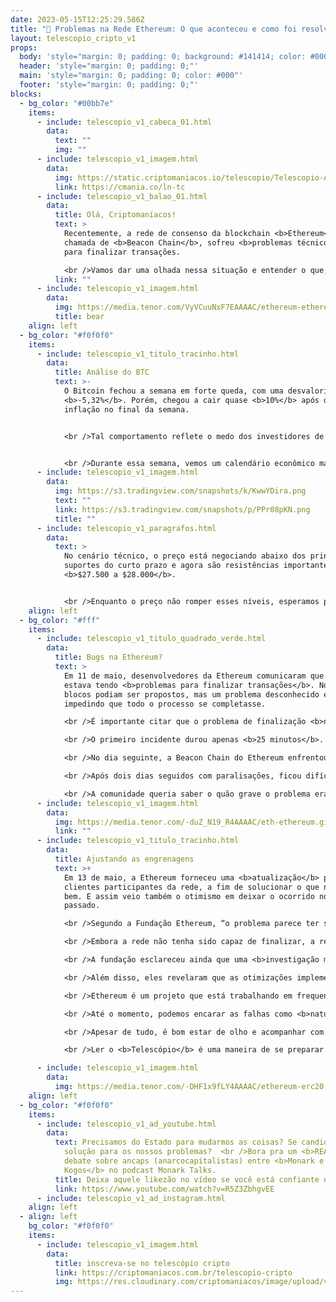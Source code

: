 ```yaml
---
date: 2023-05-15T12:25:29.586Z
title: "🧨 Problemas na Rede Ethereum: O que aconteceu e como foi resolvido ✅"
layout: telescopio_cripto_v1
props:
  body: 'style="margin: 0; padding: 0; background: #141414; color: #000"'
  header: 'style="margin: 0; padding: 0;"'
  main: 'style="margin: 0; padding: 0; color: #000"'
  footer: 'style="margin: 0; padding: 0;"'
blocks:
  - bg_color: "#00bb7e"
    items:
      - include: telescopio_v1_cabeca_01.html
        data:
          text: ""
          img: ""
      - include: telescopio_v1_imagem.html
        data:
          img: https://static.criptomaniacos.io/telescopio/Telescopio-Anuncio.png
          link: https://cmania.co/ln-tc
      - include: telescopio_v1_balao_01.html
        data:
          title: Olá, Criptomaníacos!
          text: >
            Recentemente, a rede de consenso da blockchain <b>Ethereum</b>,
            chamada de <b>Beacon Chain</b>, sofreu <b>problemas técnicos</b>
            para finalizar transações. 

            <br />Vamos dar uma olhada nessa situação e entender o que, de fato, está rolando?
          link: ""
      - include: telescopio_v1_imagem.html
        data:
          img: https://media.tenor.com/VyVCuuNxF7EAAAAC/ethereum-ethereum-crypto.gif
          title: bear
    align: left
  - bg_color: "#f0f0f0"
    items:
      - include: telescopio_v1_titulo_tracinho.html
        data:
          title: Análise do BTC
          text: >-
            O Bitcoin fechou a semana em forte queda, com uma desvalorização de
            <b>-5,32%</b>. Porém, chegou a cair quase <b>10%</b> após dados de
            inflação no final da semana. 


            <br />Tal comportamento reflete o medo dos investidores de uma <b>reaceleração econômica americana</b>, o que poderia deixar um cenário muito difícil para o tão esperado controle inflacionário.


            <br />Durante essa semana, vemos um calendário econômico mais tranquilo. O que pode afetar o preço das criptos são os dados referentes ao <b>crescimento econômico das principais economias</b>, em especial <b>EUA</b>, e discursos de membros do <b>Fed</b>.
      - include: telescopio_v1_imagem.html
        data:
          img: https://s3.tradingview.com/snapshots/k/KwwYDira.png
          text: ""
          link: https://s3.tradingview.com/snapshots/p/PPr08pKN.png
          title: ""
      - include: telescopio_v1_paragrafos.html
        data:
          text: >
            No cenário técnico, o preço está negociando abaixo dos principais
            suportes do curto prazo e agora são resistências importantes, de
            <b>$27.500 a $28.000</b>. 


            <br />Enquanto o preço não romper esses níveis, esperamos pela <b>continuação do processo de correção</b>, que pode levar o Bitcoin para os suportes da estrutura de alta de médio prazo, entre <b>$25.500 e $24.000</b>.
    align: left
  - bg_color: "#fff"
    items:
      - include: telescopio_v1_titulo_quadrado_verde.html
        data:
          title: Bugs na Ethereum?
          text: >
            Em 11 de maio, desenvolvedores da Ethereum comunicaram que a rede
            estava tendo <b>problemas para finalizar transações</b>. Novos
            blocos podiam ser propostos, mas um problema desconhecido estava
            impedindo que todo o processo se completasse.

            <br />É importante citar que o problema de finalização <b>não afeta o usuário final</b> (que faz uma transação), mas sim os clientes que participam do <b>consenso</b>. Assim, pode ser que você tenha usado a rede por estes dias e nem percebeu o ocorrido. 

            <br />O primeiro incidente durou apenas <b>25 minutos</b>. Ainda não se sabe com plena certeza a causa raiz do problema. No entanto, houve <b>especulação sobre possíveis complicações relacionadas aos clientes de staking</b>.

            <br />No dia seguinte, a Beacon Chain do Ethereum enfrentou outro problema de finalização de transação que durou<b> mais de uma hora</b>. No entanto, um desenvolvedor do Ethereum enfatizou que apesar desse contratempo, “nenhuma transação foi interrompida” e o incidente teve <b>“zero impacto na atividade da cadeia”</b>.

            <br />Após dois dias seguidos com paralisações, ficou difícil negar que havia alguma <b>falha real e relevante</b> pairando no ar. 

            <br />A comunidade queria saber o quão grave o problema era. E, claro, um medo surgiu de que esse fosse apenas o prelúdio de quedas e paralisações totais da rede.
      - include: telescopio_v1_imagem.html
        data:
          img: https://media.tenor.com/-duZ_N19_R4AAAAC/eth-ethereum.gif
          link: ""
      - include: telescopio_v1_titulo_tracinho.html
        data:
          title: Ajustando as engrenagens
          text: >+
            Em 13 de maio, a Ethereum forneceu uma <b>atualização</b> para os
            clientes participantes da rede, a fim de solucionar o que não vinha
            bem. E assim veio também o otimismo em deixar o ocorrido no
            passado. 

            <br />Segundo a Fundação Ethereum, “o problema parece ter sido causado por uma <b>alta carga em alguns dos clientes da camada de consenso</b>, que por sua vez foi causada por um cenário excepcional. 

            <br />Embora a rede não tenha sido capaz de finalizar, a rede estava, como projetado, <b>rodando e os usuários finais puderam transacionar</b>.”

            <br />A fundação esclareceu ainda que uma <b>investigação minuciosa</b> sobre a causa raiz está em andamento. 

            <br />Além disso, eles revelaram que as otimizações implementadas devem efetivamente prevenir futuras ocorrências repetidas dos problemas, garantindo uma <b>rede mais estável no futuro</b>.

            <br />Ethereum é um projeto que está trabalhando em frequentes melhorias. isso traz um <b>risco de possíveis bugs</b>, que fazem parte do processo.

            <br />Até o momento, podemos encarar as falhas como <b>naturais</b>, e o empenho dos desenvolvedores para trazer a solução como satisfatório.

            <br />Apesar de tudo, é bom estar de olho e acompanhar com cuidado as próximas semanas. Um investidor de sucesso <b>se prepara para todos os cenários</b>, não é?

            <br />Ler o <b>Telescópio</b> é uma maneira de se preparar. E é por isso que sexta a gente volta!

      - include: telescopio_v1_imagem.html
        data:
          img: https://media.tenor.com/-DHF1x9fLY4AAAAC/ethereum-erc20.gif
    align: left
  - bg_color: "#f0f0f0"
    items:
      - include: telescopio_v1_ad_youtube.html
        data:
          text: Precisamos do Estado para mudarmos as coisas? Se candidatar ou votar é a
            solução para os nossos problemas?  <br />Bora pra um <b>REACT</b> do
            debate sobre ancaps (anarcocapitalistas) entre <b>Monark e Paulo
            Kogos</b> no podcast Monark Talks.
          title: Deixa aquele likezão no vídeo se você está confiante no BTC!
          link: https://www.youtube.com/watch?v=R5Z3ZbhgvEE
      - include: telescopio_v1_ad_instagram.html
    align: left
  - align: left
    bg_color: "#f0f0f0"
    items:
      - include: telescopio_v1_imagem.html
        data:
          title: inscreva-se no telescópio cripto
          link: https://criptomaniacos.com.br/telescopio-cripto
          img: https://res.cloudinary.com/criptomaniacos/image/upload/v1662133224/telescopio/inscreva-se-telescopio.png
---
```

